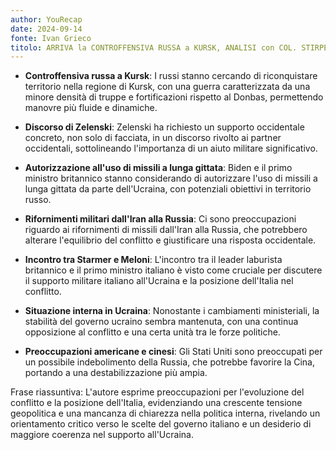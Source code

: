 ```yaml
---
author: YouRecap
date: 2024-09-14
fonte: Ivan Grieco
titolo: ARRIVA la CONTROFFENSIVA RUSSA a KURSK, ANALISI con COL. STIRPE, C. TINAZZI e D. MORO
---
```


- **Controffensiva russa a Kursk**: I russi stanno cercando di riconquistare territorio nella regione di Kursk, con una guerra caratterizzata da una minore densità di truppe e fortificazioni rispetto al Donbas, permettendo manovre più fluide e dinamiche.

- **Discorso di Zelenski**: Zelenski ha richiesto un supporto occidentale concreto, non solo di facciata, in un discorso rivolto ai partner occidentali, sottolineando l'importanza di un aiuto militare significativo.

- **Autorizzazione all'uso di missili a lunga gittata**: Biden e il primo ministro britannico stanno considerando di autorizzare l'uso di missili a lunga gittata da parte dell'Ucraina, con potenziali obiettivi in territorio russo.

- **Rifornimenti militari dall'Iran alla Russia**: Ci sono preoccupazioni riguardo ai rifornimenti di missili dall'Iran alla Russia, che potrebbero alterare l'equilibrio del conflitto e giustificare una risposta occidentale.

- **Incontro tra Starmer e Meloni**: L'incontro tra il leader laburista britannico e il primo ministro italiano è visto come cruciale per discutere il supporto militare italiano all'Ucraina e la posizione dell'Italia nel conflitto.

- **Situazione interna in Ucraina**: Nonostante i cambiamenti ministeriali, la stabilità del governo ucraino sembra mantenuta, con una continua opposizione al conflitto e una certa unità tra le forze politiche.

- **Preoccupazioni americane e cinesi**: Gli Stati Uniti sono preoccupati per un possibile indebolimento della Russia, che potrebbe favorire la Cina, portando a una destabilizzazione più ampia.

Frase riassuntiva: L'autore esprime preoccupazioni per l'evoluzione del conflitto e la posizione dell'Italia, evidenziando una crescente tensione geopolitica e una mancanza di chiarezza nella politica interna, rivelando un orientamento critico verso le scelte del governo italiano e un desiderio di maggiore coerenza nel supporto all'Ucraina.
